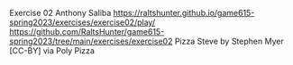 Exercise 02
Anthony Saliba
https://raltshunter.github.io/game615-spring2023/exercises/exercise02/play/
https://github.com/RaltsHunter/game615-spring2023/tree/main/exercises/exercise02
Pizza Steve by Stephen Myer [CC-BY] via Poly Pizza
